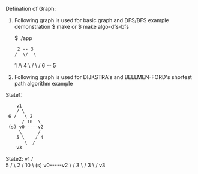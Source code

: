 Defination of Graph:



1. Following graph is used for basic graph and DFS/BFS example demonstration
	$ make 
	 or
	$ make algo-dfs-bfs

	$ ./app

	    2 -- 3 
	   /  \/  \
	  1   /\   4
	   \ /  \ / 
	    6 -- 5 


2. Following graph is used for DIJKSTRA's and BELLMEN-FORD's shortest path algorithm example

  State1:

	    v1
	    / \
	 6 /   \ 2
          / 10  \ 
     (s) v0-----v2
       	 \      /
        5 \    / 4
           \  /
	    v3

  State2:
	    v1
	    / \
	 5 /   \ 2
          / 10  \ 
     (s) v0-----v2
       	 \      /
        3 \    / 3
           \  /
	    v3

